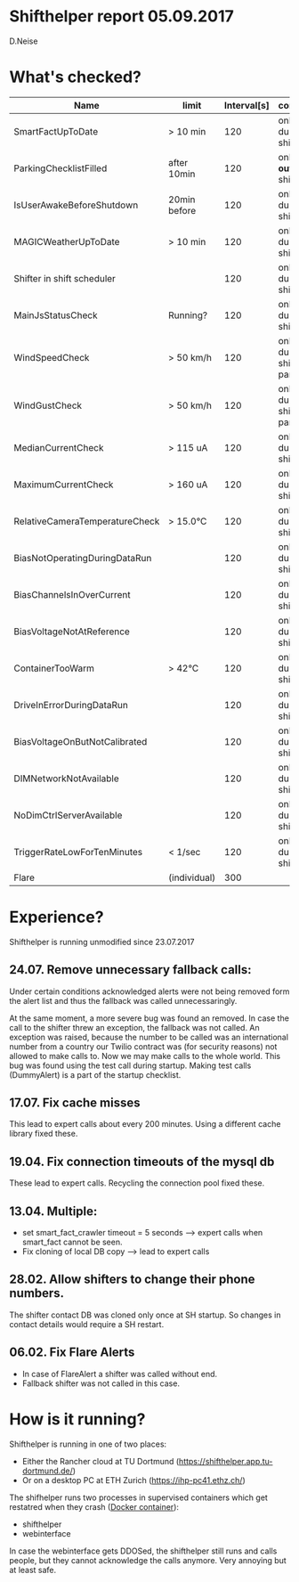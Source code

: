 # Shifthelper report 05.09.2017

D.Neise

# What's checked?

| Name                           | limit        | Interval[s] | conditions                     |
|--------------------------------|--------------|-------------|--------------------------------|
| SmartFactUpToDate              | > 10 min     | 120         | only during shift              |
| ParkingChecklistFilled         | after 10min  | 120         | only **outside** shift         |
| IsUserAwakeBeforeShutdown      | 20min before | 120         | only during shift              |
| MAGICWeatherUpToDate           | > 10 min     | 120         | only during shift              |
| Shifter in shift scheduler     |              | 120         | only during shift              |
| MainJsStatusCheck              | Running?     | 120         | only during shift              |
| WindSpeedCheck                 | > 50 km/h    | 120         | only during shift & not parked |
| WindGustCheck                  | > 50 km/h    | 120         | only during shift & not parked |
| MedianCurrentCheck             | > 115 uA     | 120         | only during shift              |
| MaximumCurrentCheck            | > 160 uA     | 120         | only during shift              |
| RelativeCameraTemperatureCheck | > 15.0°C     | 120         | only during shift              |
| BiasNotOperatingDuringDataRun  |              | 120         | only during shift              |
| BiasChannelsInOverCurrent      |              | 120         | only during shift              |
| BiasVoltageNotAtReference      |              | 120         | only during shift              |
| ContainerTooWarm               | > 42°C       | 120         | only during shift              |
| DriveInErrorDuringDataRun      |              | 120         | only during shift              |
| BiasVoltageOnButNotCalibrated  |              | 120         | only during shift              |
| DIMNetworkNotAvailable         |              | 120         | only during shift              |
| NoDimCtrlServerAvailable       |              | 120         | only during shift              |
| TriggerRateLowForTenMinutes    | < 1/sec      | 120         | only during shift              |
| Flare                          | (individual) | 300         |                                |

# Experience?

Shifthelper is running unmodified since 23.07.2017

## 24.07. Remove unnecessary fallback calls:

Under certain conditions acknowledged alerts were not being removed form the alert list
and thus the fallback was called unnecessaringly.

At the same moment, a more severe bug was found an removed. In case the call
to the shifter threw an exception, the fallback was not called.
An exception was raised, because the number to be called was an
international number from a country our Twilio contract was (for security reasons)
not allowed to make calls to. Now we may make calls to the whole world. This bug was found using the test call during startup. Making test calls (DummyAlert) is a part of the startup checklist.

## 17.07. Fix cache misses

This lead to expert calls about every 200 minutes.
Using a different cache library fixed these.


## 19.04. Fix connection timeouts of the mysql db

These lead to expert calls. Recycling the connection pool fixed these.

## 13.04. Multiple:

 * set smart_fact_crawler timeout = 5 seconds
        --> expert calls when smart_fact cannot be seen.
 * Fix cloning of local DB copy --> lead to expert calls

## 28.02. Allow shifters to change their phone numbers.

The shifter contact DB was cloned only once at SH startup. So changes in contact
details would require a SH restart.

## 06.02. Fix Flare Alerts

 * In case of FlareAlert a shifter was called without end.
 * Fallback shifter was not called in this case.


# How is it running?

Shifthelper is running in one of two places:

 * Either the Rancher cloud at TU Dortmund (https://shifthelper.app.tu-dortmund.de/)
 * Or on a desktop PC at ETH Zurich (https://ihp-pc41.ethz.ch/)

The shifhelper runs two processes in supervised containers which get restatred when they crash ([Docker container](https://www.docker.com/)):

 * shifthelper
 * webinterface

In case the webinterface gets DDOSed, the shifthelper still runs and calls people,
but they cannot acknowledge the calls anymore. Very annoying but at least safe.
